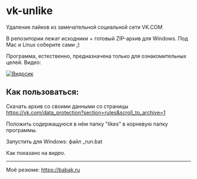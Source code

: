 # vk-unlike
Удаление лайков из замечательной социальной сети VK.COM


В репозитории лежат исходники + готовый ZIP-архив для Windows. Под Mac и Linux соберите сами ;)


Программа, естественно, предназначена только для ознакомительных целей. Видео:


[![Видосик](https://img.youtube.com/vi/MvTKHrJRRnw/0.jpg)](https://www.youtube.com/watch?v=MvTKHrJRRnw)

## Как пользоваться:
Скачать архив со своими данными со страницы https://vk.com/data_protection?section=rules&scroll_to_archive=1


Положить содержащуюся в нём папку "likes" в корневую папку программы.


Запустить для Windows: файл \_run.bat


Как показано на видео.

--------------
Моё резюме: https://babak.ru
